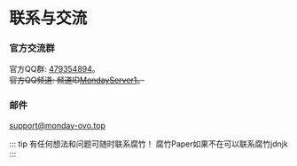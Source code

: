 # 联系与交流   
### 官方交流群
官方QQ群: [479354894](https://qm.qq.com/cgi-bin/qm/qr?k=p-NE3msaa3L1uh-8MUtUyOYhoM9eZOae&jump_from=webapi&authKey=Ngwgz2I+yQj7o2ZJKWW4cutEni+ShAtLHZ1iYv3JygR+bZRtvLTbE4PdUgBezxAc "一键直达")。   
~~官方QQ频道: 频道ID[MondayServer1](https://pd.qq.com/s/64zsdzkac "一键直达")。~~
### 邮件
support@monday-ovo.top 

::: tip
有任何想法和问题可随时联系腐竹！
腐竹Paper如果不在可以联系腐竹jdnjk
:::